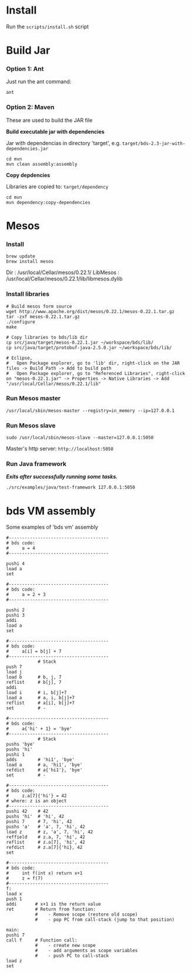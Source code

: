 # Install

Run the `scripts/install.sh` script

# Build Jar

### Option 1: Ant

Just run the ant command:
```
ant
```

### Option 2: Maven

These are used to build the JAR file

**Build executable jar with dependencies**

Jar with dependencias in directory 'target', e.g. `target/bds-2.3-jar-with-dependencies.jar`
```
cd mvn
mvn clean assembly:assembly
```


**Copy depdencies**

Libraries are copied to: `target/dependency`
```
cd mvn
mvn dependency:copy-dependencies
```

# Mesos

### Install
```
brew update
brew install mesos
```

Dir      : /usr/local/Cellar/mesos/0.22.1/
LibMesos : /usr/local/Cellar/mesos/0.22.1/lib/libmesos.dylib

### Install libraries

```
# Build mesos form source
wget http://www.apache.org/dist/mesos/0.22.1/mesos-0.22.1.tar.gz
tar -zxf mesos-0.22.1.tar.gz
./configure
make

# Copy libraries to bds/lib dir
cp src/java/target/mesos-0.22.1.jar ~/workspace/bds/lib/
cp src/java/target/protobuf-java-2.5.0.jar ~/workspace/bds/lib/

# Eclipse,
#	Open Package explorer, go to 'lib' dir, right-click on the JAR files -> Build Path -> Add to build path
# 	Open Package explorer, go to "Referenced Libraries", right-click on "mesos-0.22.1.jar" -> Properties -> Native Libraries -> Add "/usr/local/Cellar/mesos/0.22.1/lib"
```

### Run Mesos master

```
/usr/local/sbin/mesos-master --registry=in_memory --ip=127.0.0.1
```

### Run Mesos slave

```
sudo /usr/local/sbin/mesos-slave --master=127.0.0.1:5050
```

Master's http server: `http://localhost:5050`


### Run Java framework
***Exits after successfully running some tasks.***

```
./src/examples/java/test-framework 127.0.0.1:5050
```

# bds VM assembly

Some examples of 'bds vm' assembly

```
#--------------------------------------
# bds code:
#     a = 4
#--------------------------------------

pushi 4
load a
set
```

```
#--------------------------------------
# bds code:
#     a = 2 + 3
#--------------------------------------

pushi 2
pushi 3
addi
load a
set
```


```
#--------------------------------------
# bds code:
#     a[i] = b[j] + 7
#--------------------------------------
            # Stack
push 7
load j
load b      # b, j, 7
reflist     # b[j], 7
addi
load i      # i, b[j]+7
load a      # a, i, b[j]+7
reflist     # a[i], b[j]+7
set         # -
```


```
#--------------------------------------
# bds code:
#     a{'hi' + 1} = 'bye'
#--------------------------------------
            # Stack
pushs 'bye'
pushs 'hi'
pushi 1
adds        # 'hi1', 'bye'
load a      # a, 'hi1', 'bye'
refdict     # a{'hi1'}, 'bye'
set         # -
```


```
#--------------------------------------
# bds code:
#     z.a[7]{'hi'} = 42    
# where: z is an object
#--------------------------------------
pushi 42    # 42
pushs 'hi'  # 'hi', 42
pushi 7     # 7, 'hi', 42
pushs 'a'   # 'a', 7, 'hi', 42
load z      # z, 'a', 7, 'hi', 42
reffield    # z.a, 7, 'hi', 42
reflist     # z.a[7], 'hi', 42
refdict     # z.a[7]{'hi}, 42
set
```


```
#--------------------------------------
# bds code:
#     int f(int x) return x+1
#     z = f(7)
#--------------------------------------
f:
load x
push 1
addi       # x+1 is the return value
ret        # Return from function:
           #    - Remove scope (restore old scope)
           #    - pop PC from call-stack (jump to that position)

main:
pushi 7
call f     # Function call:
           #    - create new scope
           #    - add arguments as scope variables
           #    - push PC to call-stack
load z
set
```
